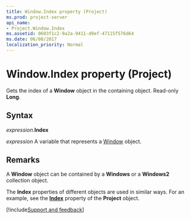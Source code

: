 ```yaml
---
title: Window.Index property (Project)
ms.prod: project-server
api_name:
- Project.Window.Index
ms.assetid: 0603f1c2-9a2a-9411-d9ef-47115f576d64
ms.date: 06/08/2017
localization_priority: Normal
---
```



# Window.Index property (Project)

Gets the index of a  **Window** object in the containing object. Read-only **Long**.


## Syntax

_expression_.**Index**

 _expression_ A variable that represents a [Window](./Project.Window.md) object.


## Remarks

A  **Window** object can be contained by a **Windows** or a **Windows2** collection object.

The  **Index** properties of different objects are used in similar ways. For an example, see the **[Index](Project.Project.Index.md)** property of the **Project** object.

[!include[Support and feedback](~/includes/feedback-boilerplate.md)]